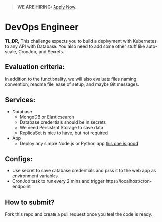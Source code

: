 > **WE ARE HIRING:** [Apply Now](https://www.knawat.com/career/).

# DevOps Engineer

<strong>TL;DR,</strong> This challenge expects you to build a deployment with Kubernetes to any API with Database. You also need to add some other stuff like auto-scale, CronJob, and Secrets.

## Evaluation criteria:

In addition to the functionality, we will also evaluate files naming convention, readme file, ease of setup, and maybe Git messages.

## Services:

- Database
  - MongoDB or Elasticsearch
  - Database credentials should be in secrets
  - We need Persistent Storage to save data
  - ReplicaSet is nice to have, but not required
- App
  - Deploy any simple Node.js or Python app [this one is good](https://knative.dev/docs/serving/samples/hello-world/helloworld-nodejs/)

## Configs:

- Use secret to save database credentials and pass it to the web app as environment variables.
- CronJob task to run every 2 mins and trigger https://localhost/cron-endpoint

## How to submit?

Fork this repo and create a pull request once you feel the code is ready.
